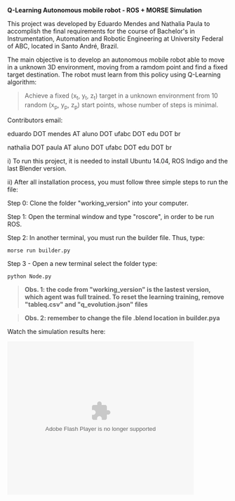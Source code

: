 
**Q-Learning Autonomous mobile robot - ROS + MORSE Simulation**

This project was developed by Eduardo Mendes and Nathalia Paula to accomplish the final requirements for the course of Bachelor's in Instrumentation, Automation and Robotic Engineering at University Federal of ABC, located in Santo André, Brazil.

The main objective is to develop an autonomous mobile robot able to move in a unknown 3D environment, moving from a ramdom point and find a fixed target destination. The robot must learn from this policy using Q-Learning algorithm:

> Achieve a fixed (x<sub>t</sub>, y<sub>t</sub>, z<sub>t</sub>) target in a unknown environment from 10 random (x<sub>p</sub>, y<sub>p</sub>, z<sub>p</sub>) start points, whose number of steps is minimal.

Contributors email:

eduardo DOT mendes AT aluno DOT ufabc DOT edu DOT br 

nathalia DOT paula AT aluno DOT ufabc DOT edu DOT br 

i) To run this project, it is needed to install Ubuntu 14.04, ROS Indigo and the last Blender version.

ii) After all installation process, you must follow three simple steps to run the file:

Step 0: Clone the folder "working_version" into your computer.

Step 1: Open the terminal window and type "roscore", in order to be run ROS.

Step 2: In another terminal, you must run the builder file. Thus, type:

```
morse run builder.py
```

Step 3 - Open a new terminal select the folder type:

```
python Node.py
```

> **Obs. 1: the code from "working_version" is the lastest version, which agent was full trained. To reset the learning training, remove "tableq.csv" and "q_evolution.json" files**

> **Obs. 2: remember to change the file .blend location in builder.pya**

Watch the simulation results here: 

<object width="425" height="350">
  <param name="movie" value="https://youtu.be/q8ctXwmutXo" />
  <param name="wmode" value="transparent" />
  <embed src="https://youtu.be/q8ctXwmutXo"
         type="application/x-shockwave-flash"
         wmode="transparent" width="425" height="350" />
</object>

